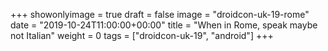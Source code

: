 +++
showonlyimage = true
draft = false
image = "droidcon-uk-19-rome"
date = "2019-10-24T11:00:00+00:00"
title = "When in Rome, speak maybe not Italian"
weight = 0
tags = ["droidcon-uk-19", "android"]
+++
